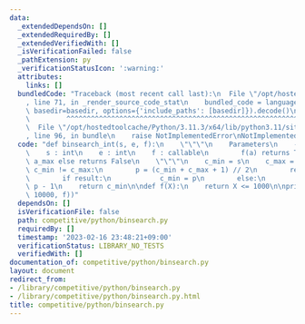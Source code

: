 ```yaml
---
data:
  _extendedDependsOn: []
  _extendedRequiredBy: []
  _extendedVerifiedWith: []
  _isVerificationFailed: false
  _pathExtension: py
  _verificationStatusIcon: ':warning:'
  attributes:
    links: []
  bundledCode: "Traceback (most recent call last):\n  File \"/opt/hostedtoolcache/Python/3.11.3/x64/lib/python3.11/site-packages/onlinejudge_verify/documentation/build.py\"\
    , line 71, in _render_source_code_stat\n    bundled_code = language.bundle(stat.path,\
    \ basedir=basedir, options={'include_paths': [basedir]}).decode()\n          \
    \         ^^^^^^^^^^^^^^^^^^^^^^^^^^^^^^^^^^^^^^^^^^^^^^^^^^^^^^^^^^^^^^^^^^^^^^^^^^^^^^^^^\n\
    \  File \"/opt/hostedtoolcache/Python/3.11.3/x64/lib/python3.11/site-packages/onlinejudge_verify/languages/python.py\"\
    , line 96, in bundle\n    raise NotImplementedError\nNotImplementedError\n"
  code: "def binsearch_int(s, e, f):\n    \"\"\"\n    Parameters\n    ----------\n\
    \    s : int\n    e : int\n    f : callable\n        f(a) returns True if a <=\
    \ a_max else returns False\n    \"\"\"\n    c_min = s\n    c_max = e\n    while\
    \ c_min != c_max:\n        p = (c_min + c_max + 1) // 2\n        result = f(p)\n\
    \        if result:\n            c_min = p\n        else:\n            c_max =\
    \ p - 1\n    return c_min\n\ndef f(X):\n    return X <= 1000\n\nprint(binsearch_int(0,\
    \ 10000, f))"
  dependsOn: []
  isVerificationFile: false
  path: competitive/python/binsearch.py
  requiredBy: []
  timestamp: '2023-02-16 23:48:21+09:00'
  verificationStatus: LIBRARY_NO_TESTS
  verifiedWith: []
documentation_of: competitive/python/binsearch.py
layout: document
redirect_from:
- /library/competitive/python/binsearch.py
- /library/competitive/python/binsearch.py.html
title: competitive/python/binsearch.py
---
```

